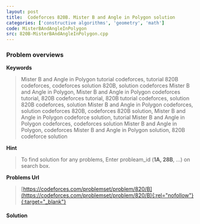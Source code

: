 ```yaml
---
layout: post
title:  Codeforces 820B. Mister B and Angle in Polygon solution
categories: ['constructive algorithms', 'geometry', 'math']
code: MisterBAndAngleInPolygon
src: 820B-MisterBAndAngleInPolygon.cpp
---
```

### **Problem overviews**

**Keywords**
> Mister B and Angle in Polygon tutorial codeforces, tutorial 820B codeforces, codeforces solution 820B, solution codeforces Mister B and Angle in Polygon, Mister B and Angle in Polygon codeforces tutorial, 820B codeforces tutorial, 820B tutorial codeforces, solution 820B codeforces, solution Mister B and Angle in Polygon codeforces, solution codeforces 820B, codeforces 820B solution, Mister B and Angle in Polygon codeforce solution, tutorial Mister B and Angle in Polygon codeforces, codeforces solution Mister B and Angle in Polygon, codeforces Mister B and Angle in Polygon solution, 820B codeforce solution

**Hint**
> To find solution for any problems, Enter probleam_id (**1A, 28B**, ...) on search box. 

**Problems Url**
> [https://codeforces.com/problemset/problem/820/B](https://codeforces.com/problemset/problem/820/B){:rel="nofollow"}{:target="_blank"}

#### **Solution**



